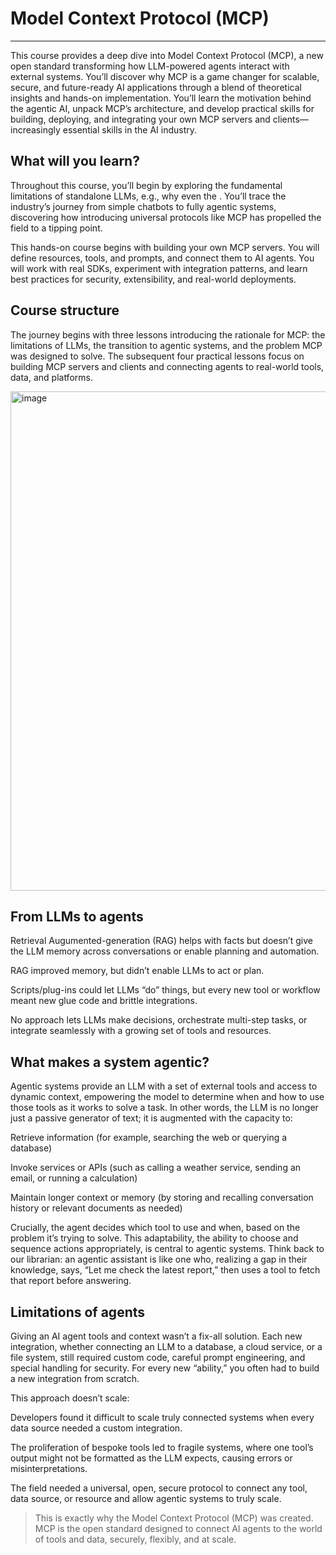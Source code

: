 
# Model Context Protocol (MCP)
---
This course provides a deep dive into Model Context Protocol (MCP), a new open standard transforming how LLM-powered agents interact with external systems. You’ll discover why MCP is a game changer for scalable, secure, and future-ready AI applications through a blend of theoretical insights and hands-on implementation. You’ll learn the motivation behind the agentic AI, unpack MCP’s architecture, and develop practical skills for building, deploying, and integrating your own MCP servers and clients—increasingly essential skills in the AI industry.


## What will you learn?
Throughout this course, you’ll begin by exploring the fundamental limitations of standalone LLMs, e.g., why even the . You’ll trace the industry’s journey from simple chatbots to fully agentic systems, discovering how introducing universal protocols like MCP has propelled the field to a tipping point.

This hands-on course begins with building your own MCP servers. You will define resources, tools, and prompts, and connect them to AI agents. You will work with real SDKs, experiment with integration patterns, and learn best practices for security, extensibility, and real-world deployments.

## Course structure

The journey begins with three lessons introducing the rationale for MCP: the limitations of LLMs, the transition to agentic systems, and the problem MCP was designed to solve. The subsequent four practical lessons focus on building MCP servers and clients and connecting agents to real-world tools, data, and platforms.


<img width="799" alt="image" src="https://github.com/user-attachments/assets/bda3e946-390e-4881-b5fb-7f871fdd3ae0" />

## From LLMs to agents

Retrieval Augumented-generation (RAG) helps with facts but doesn’t give the LLM memory across conversations or enable planning and automation.

RAG improved memory, but didn’t enable LLMs to act or plan.

Scripts/plug-ins could let LLMs “do” things, but every new tool or workflow meant new glue code and brittle integrations.

No approach lets LLMs make decisions, orchestrate multi-step tasks, or integrate seamlessly with a growing set of tools and resources.

## What makes a system agentic?
Agentic systems provide an LLM with a set of external tools and access to dynamic context, empowering the model to determine when and how to use those tools as it works to solve a task. In other words, the LLM is no longer just a passive generator of text; it is augmented with the capacity to:

Retrieve information (for example, searching the web or querying a database)

Invoke services or APIs (such as calling a weather service, sending an email, or running a calculation)

Maintain longer context or memory (by storing and recalling conversation history or relevant documents as needed)

Crucially, the agent decides which tool to use and when, based on the problem it’s trying to solve. This adaptability, the ability to choose and sequence actions appropriately, is central to agentic systems. Think back to our librarian: an agentic assistant is like one who, realizing a gap in their knowledge, says, “Let me check the latest report,” then uses a tool to fetch that report before answering.


## Limitations of agents
Giving an AI agent tools and context wasn’t a fix-all solution. Each new integration, whether connecting an LLM to a database, a cloud service, or a file system, still required custom code, careful prompt engineering, and special handling for security. For every new “ability,” you often had to build a new integration from scratch.

This approach doesn’t scale:

Developers found it difficult to scale truly connected systems when every data source needed a custom integration.

The proliferation of bespoke tools led to fragile systems, where one tool’s output might not be formatted as the LLM expects, causing errors or misinterpretations.

The field needed a universal, open, secure protocol to connect any tool, data source, or resource and allow agentic systems to truly scale.


> This is exactly why the Model Context Protocol (MCP) was created. MCP is the open standard designed to connect AI agents to the world of tools and data, securely, flexibly, and at scale.


